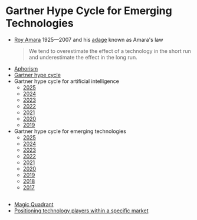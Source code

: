 # Gartner Hype Cycle for Emerging Technologies
* [Roy Amara](https://en.wikipedia.org/wiki/Roy_Amara) 1925&mdash;2007 and his [adage](https://en.wikipedia.org/wiki/Adage) known as Amara's law
  > We tend to overestimate the effect of a technology in the short run and underestimate the effect in the long run.
* [Aphorism](https://en.wikipedia.org/wiki/Aphorism)
* [Gartner hype cycle](https://en.wikipedia.org/wiki/Gartner_hype_cycle)
* Gartner hype cycle for artificial intelligence
  * [2025](https://www.gartner.com/en/newsroom/press-releases/2025-08-05-gartner-hype-cycle-identifies-top-ai-innovations-in-2025)
  * [2024](https://www.pasqal.com/resources/new-gartner-ai-hype-cycle-report/)
  * [2023](https://www.gartner.com/en/articles/what-s-new-in-artificial-intelligence-from-the-2023-gartner-hype-cycle)
  * [2022](https://www.gartner.com/en/articles/what-s-new-in-artificial-intelligence-from-the-2022-gartner-hype-cycle)
  * [2021](https://www.gartner.com/en/articles/the-4-trends-that-prevail-on-the-gartner-hype-cycle-for-ai-2021)
  * [2020](https://www.gartner.com/smarterwithgartner/2-megatrends-dominate-the-gartner-hype-cycle-for-artificial-intelligence-2020)
  * [2019](https://www.gartner.com/smarterwithgartner/top-trends-on-the-gartner-hype-cycle-for-artificial-intelligence-2019)
* Gartner hype cycle for emerging technologies
  * [2025](https://www.gartner.com/en/newsroom/press-releases/2025-09-10-gartner-unveils-top-emerging-technologies-to-support-autonomous-business)
  * [2024](https://www.gartner.com/en/newsroom/press-releases/2024-08-21-gartner-2024-hype-cycle-for-emerging-technologies-highlights-developer-productivity-total-experience-ai-and-security)
  * [2023](https://www.gartner.com/en/articles/what-s-new-in-the-2023-gartner-hype-cycle-for-emerging-technologies)
  * [2022](https://www.gartner.com/en/articles/what-s-new-in-the-2022-gartner-hype-cycle-for-emerging-technologies)
  * [2021](https://www.gartner.com/smarterwithgartner/3-themes-surface-in-the-2021-hype-cycle-for-emerging-technologies)
  * [2020](https://www.gartner.com/smarterwithgartner/5-trends-drive-the-gartner-hype-cycle-for-emerging-technologies-2020)
  * [2019](https://www.gartner.com/smarterwithgartner/5-trends-appear-on-the-gartner-hype-cycle-for-emerging-technologies-2019)
  * [2018](https://www.gartner.com/smarterwithgartner/5-trends-emerge-in-gartner-hype-cycle-for-emerging-technologies-2018)
  * [2017](https://www.gartner.com/en/newsroom/press-releases/2017-08-15-gartner-identifies-three-megatrends-that-will-drive-digital-business-into-the-next-decade)

##
* [Magic Quadrant](https://en.wikipedia.org/wiki/Magic_Quadrant)
* [Positioning technology players within a specific market](https://www.gartner.com/en/research/methodologies/magic-quadrants-research)
